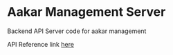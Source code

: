 # Aakar Management Server

Backend API Server code for aakar management

API Reference link [here](https://aakar-management-server.vercel.app/reference)
